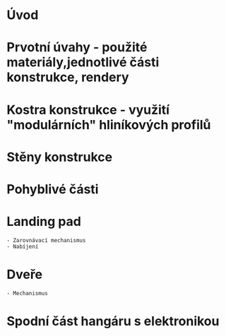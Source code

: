 # Úvod

# Prvotní úvahy - použité materiály,jednotlivé části konstrukce, rendery

# Kostra konstrukce - využití "modulárních" hliníkových profilů

# Stěny konstrukce

# Pohyblivé části

# Landing pad
    - Zarovnávací mechanismus
    - Nabíjení
    
# Dveře
    - Mechanismus
    
# Spodní část hangáru s elektronikou
